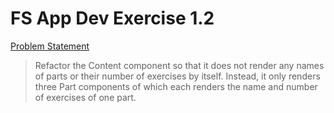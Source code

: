 # FS App Dev Exercise 1.2

[Problem Statement](https://fullstackopen.com/en/part1/introduction_to_react#exercises-1-1-1-2)

> Refactor the Content component so that it does not render any names of
> parts or their number of exercises by itself. Instead, it only renders
> three Part components of which each renders the name and number of 
> exercises of one part.


